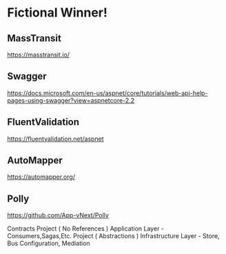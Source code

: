 # Fictional Winner!

## MassTransit
https://masstransit.io/

## Swagger
https://docs.microsoft.com/en-us/aspnet/core/tutorials/web-api-help-pages-using-swagger?view=aspnetcore-2.2

## FluentValidation
https://fluentvalidation.net/aspnet

## AutoMapper
https://automapper.org/

## Polly
https://github.com/App-vNext/Polly



Contracts Project ( No References )
Application Layer - Consumers,Sagas,Etc. Project ( Abstractions )
Infrastructure Layer - Store, Bus Configuration, Mediation
